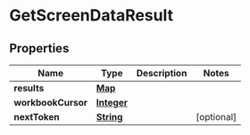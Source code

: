 

# GetScreenDataResult


## Properties

| Name | Type | Description | Notes |
|------------ | ------------- | ------------- | -------------|
|**results** | [**Map**](Map.md) |  |  |
|**workbookCursor** | [**Integer**](Integer.md) |  |  |
|**nextToken** | [**String**](String.md) |  |  [optional] |



